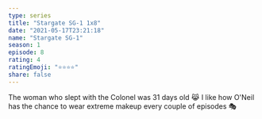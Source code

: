 ```yaml
---
type: series
title: "Stargate SG-1 1x8"
date: "2021-05-17T23:21:18"
name: "Stargate SG-1"
season: 1
episode: 8
rating: 4
ratingEmoji: "⭐️⭐️⭐️⭐️"
share: false
---
```


The woman who slept with the Colonel was 31 days old 😹
I like how O'Neil has the chance to wear extreme makeup every couple of episodes 🎭
